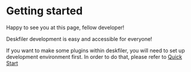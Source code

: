 # Getting started

Happy to see you at this page, fellow developer!

Deskfiler development is easy and accessible for everyone!

If you want to make some plugins within deskfiler, you will need to set up development environment
first. In order to do that, please refer to [Quick Start](./quick-start.md)
